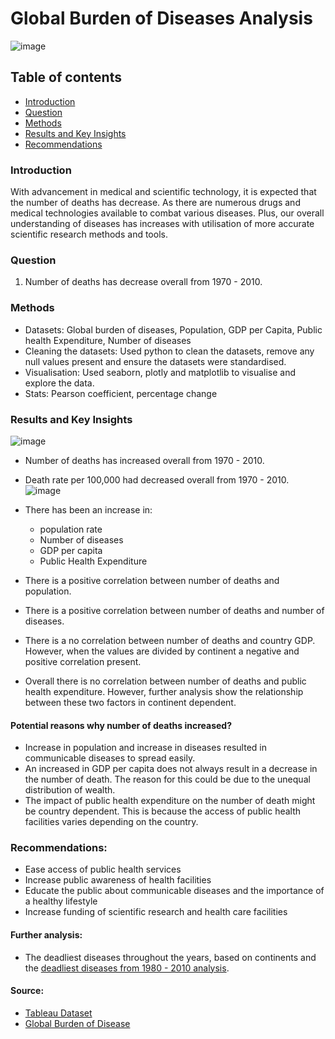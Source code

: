 # Global Burden of Diseases Analysis
![image](https://github.com/bioforlife/Global-Burden-of-Diseases-Analysis/assets/173939834/0f15df6c-5605-4c00-ad90-7efada3ed841)

## Table of contents
- [Introduction](#Introduction)
- [Question](#Question)
- [Methods](#Methods)
- [Results and Key Insights](#Results-and-Key-Insights)
- [Recommendations](#Recommendations)
### Introduction
With advancement in medical and scientific technology, it is expected that the number of deaths has decrease. As there are numerous drugs and medical technologies available to combat various diseases. Plus, our overall understanding of diseases has increases with utilisation of more accurate scientific research methods and tools.
### Question
1. Number of deaths has decrease overall from 1970 - 2010.
### Methods
- Datasets: Global burden of diseases, Population, GDP per Capita, Public health Expenditure, Number of diseases
- Cleaning the datasets: Used python to clean the datasets, remove any null values present and ensure the datasets were standardised.
- Visualisation: Used seaborn, plotly and matplotlib to visualise and explore the data.
- Stats: Pearson coefficient, percentage change
### Results and Key Insights
![image](https://github.com/bioforlife/Global-Burden-of-Diseases-Analysis/assets/173939834/749ea106-8c72-4422-a1f2-6ffa6a756d8e)

- Number of deaths has increased overall from 1970 - 2010.
- Death rate per 100,000 had decreased overall from 1970 - 2010.
![image](https://github.com/bioforlife/Global-Burden-of-Diseases-Analysis/assets/173939834/b71fabb0-36f4-4e83-b7bc-6ecfc3e9bbfc)

- There has been an increase in:
  - population rate
  - Number of diseases
  - GDP per capita
  - Public Health Expenditure
- There is a positive correlation between number of deaths and population.
- There is a positive correlation between number of deaths and number of diseases.
- There is a no correlation between number of deaths and country GDP. However, when the values are divided by continent a negative and positive correlation present.
- Overall there is no correlation between number of deaths and public health expenditure. However, further analysis show the relationship between these two factors in continent dependent. 
#### Potential reasons why number of deaths increased?
- Increase in population and increase in diseases resulted in communicable diseases to spread easily.
- An increased in GDP per capita does not always result in a decrease in the number of death. The reason for this could be due to the unequal distribution of wealth.
- The impact of public health expenditure on the number of death might be country dependent. This is because the access of public health facilities varies depending on the country.
### Recommendations:
- Ease access of public health services
- Increase public awareness of health facilities
- Educate the public about communicable diseases and the importance of a healthy lifestyle
- Increase funding of scientific research and health care facilities
#### Further analysis:
- The deadliest diseases throughout the years, based on continents and the [deadliest diseases from 1980 - 2010 analysis](https://github.com/bioforlife/Global-Burden-of-Diseases-Analysis/blob/main/Global%20Burden%20Of%20Diseases%20-%20Jessica%20Thomas.pptx).
#### Source:
- [Tableau Dataset](https://www.tableau.com/learn/articles/free-public-data-sets)
- [Global Burden of Disease](https://ghdx.healthdata.org/series/global-burden-disease-gbd)


